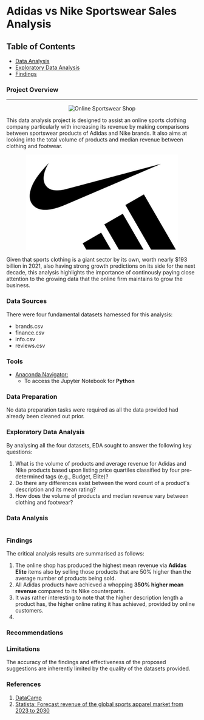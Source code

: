 # Adidas vs Nike Sportswear Sales Analysis

## Table of Contents

- [Data Analysis](#data-analysis)
- [Exploratory Data Analysis](#exploratory-data-analysis)
- [Findings](#findings)

### Project Overview
---
<p align="center">
  <img src="https://github.com/OzzyGoylusun/Python.-Adidas-vs-Nike-Sportswear-Wars-Sales-Analysis/blob/main/Visuals/Online%20Sportswear%20Shop.png"
 alt="Online Sportswear Shop">
</p

This data analysis project is designed to assist an online sports clothing company particularly with increasing its revenue by making comparisons between sportswear products of Adidas and Nike brands. It also aims at looking into the total volume of products and median revenue between clothing and footwear.

<p align="center">
  <img src="https://github.com/OzzyGoylusun/Python.-Adidas-vs-Nike-Sportswear-Sales-Analysis/blob/main/Visuals/Adidas%20%26%20Nike.png"  alt="Online Sportswear Shop" width="400">
</p>

Given that sports clothing is a giant sector by its own, worth nearly $193 billion in 2021, also having strong growth predictions on its side for the next decade, this analysis highlights the importance of continously paying close attention to the growing data that the online firm maintains to grow the business.


### Data Sources

There were four fundamental datasets harnessed for this analysis:

- brands.csv
- finance.csv
- info.csv
- reviews.csv
  

### Tools

- [Anaconda Navigator: ](https://www.anaconda.com/download)
  - To access the Jupyter Notebook for **Python**


### Data Preparation

No data preparation tasks were required as all the data provided had already been cleaned out prior.



### Exploratory Data Analysis

By analysing all the four datasets, EDA sought to answer the following key questions:

1. What is the volume of products and average revenue for Adidas and Nike products based upon listing price quartiles classified by four pre-determined tags (e.g., Budget, Elite)?
2. Do there any differences exist between the word count of a product's description and its mean rating?
3. How does the volume of products and median revenue vary between clothing and footwear?


### Data Analysis

```python

```

### Findings

The critical analysis results are summarised as follows:

1. The online shop has produced the highest mean revenue via **Adidas Elite** items also by selling those products that are 50% higher than the average number of products being sold.
2. All Adidas products have achieved a whopping **350% higher mean revenue** compared to its Nike counterparts.
3. It was rather interesting to note that the higher description length a product has, the higher online rating it has achieved, provided by online customers.
4. 


### Recommendations



### Limitations

The accuracy of the findings and effectiveness of the proposed suggestions are inherently limited by the quality of the datasets provided.


### References

1. [DataCamp](https://www.datacamp.com/)
2. [Statista: Forecast revenue of the global sports apparel market from 2023 to 2030](https://www.statista.com/statistics/254489/total-revenue-of-the-global-sports-apparel-market/)
